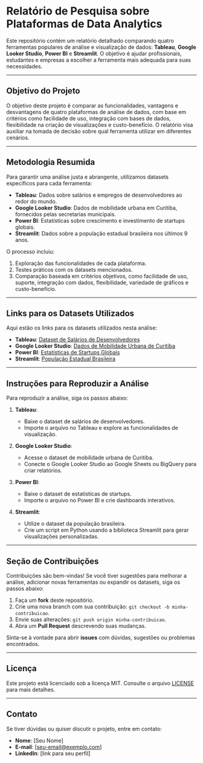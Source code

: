# Relatório de Pesquisa sobre Plataformas de Data Analytics

Este repositório contém um relatório detalhado comparando quatro ferramentas populares de análise e visualização de dados: **Tableau**, **Google Looker Studio**, **Power BI** e **Streamlit**. O objetivo é ajudar profissionais, estudantes e empresas a escolher a ferramenta mais adequada para suas necessidades.

---

## Objetivo do Projeto

O objetivo deste projeto é comparar as funcionalidades, vantagens e desvantagens de quatro plataformas de análise de dados, com base em critérios como facilidade de uso, integração com bases de dados, flexibilidade na criação de visualizações e custo-benefício. O relatório visa auxiliar na tomada de decisão sobre qual ferramenta utilizar em diferentes cenários.

---

## Metodologia Resumida

Para garantir uma análise justa e abrangente, utilizamos datasets específicos para cada ferramenta:
- **Tableau**: Dados sobre salários e empregos de desenvolvedores ao redor do mundo.
- **Google Looker Studio**: Dados de mobilidade urbana em Curitiba, fornecidos pelas secretarias municipais.
- **Power BI**: Estatísticas sobre crescimento e investimento de startups globais.
- **Streamlit**: Dados sobre a população estadual brasileira nos últimos 9 anos.

O processo incluiu:
1. Exploração das funcionalidades de cada plataforma.
2. Testes práticos com os datasets mencionados.
3. Comparação baseada em critérios objetivos, como facilidade de uso, suporte, integração com dados, flexibilidade, variedade de gráficos e custo-benefício.

---

## Links para os Datasets Utilizados

Aqui estão os links para os datasets utilizados nesta análise:
- **Tableau**: [Dataset de Salários de Desenvolvedores](https://www.kaggle.com/datasets/salários-desenvolvedores)
- **Google Looker Studio**: [Dados de Mobilidade Urbana de Curitiba](https://dados.curitiba.pr.gov.br/mobilidade)
- **Power BI**: [Estatísticas de Startups Globais](https://www.kaggle.com/datasets/startups-globais)
- **Streamlit**: [População Estadual Brasileira](https://www.ibge.gov.br/populacao)

---

## Instruções para Reproduzir a Análise

Para reproduzir a análise, siga os passos abaixo:

1. **Tableau**:
   - Baixe o dataset de salários de desenvolvedores.
   - Importe o arquivo no Tableau e explore as funcionalidades de visualização.

2. **Google Looker Studio**:
   - Acesse o dataset de mobilidade urbana de Curitiba.
   - Conecte o Google Looker Studio ao Google Sheets ou BigQuery para criar relatórios.

3. **Power BI**:
   - Baixe o dataset de estatísticas de startups.
   - Importe o arquivo no Power BI e crie dashboards interativos.

4. **Streamlit**:
   - Utilize o dataset da população brasileira.
   - Crie um script em Python usando a biblioteca Streamlit para gerar visualizações personalizadas.

---

## Seção de Contribuições

Contribuições são bem-vindas! Se você tiver sugestões para melhorar a análise, adicionar novas ferramentas ou expandir os datasets, siga os passos abaixo:

1. Faça um **fork** deste repositório.
2. Crie uma nova branch com sua contribuição: `git checkout -b minha-contribuicao`.
3. Envie suas alterações: `git push origin minha-contribuicao`.
4. Abra um **Pull Request** descrevendo suas mudanças.

Sinta-se à vontade para abrir **issues** com dúvidas, sugestões ou problemas encontrados.

---

## Licença

Este projeto está licenciado sob a licença MIT. Consulte o arquivo [LICENSE](LICENSE) para mais detalhes.

---

## Contato

Se tiver dúvidas ou quiser discutir o projeto, entre em contato:
- **Nome**: [Seu Nome]
- **E-mail**: [seu-email@exemplo.com]
- **LinkedIn**: [link para seu perfil]
